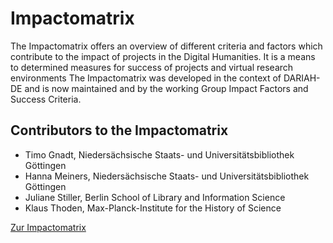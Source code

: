 # Impactomatrix

The Impactomatrix offers an overview of different criteria and factors which contribute to the impact of projects in the Digital Humanities. It is a means to determined measures for success of projects and virtual research environments The Impactomatrix was developed in the context of DARIAH-DE and is now maintained and by the working Group Impact Factors and Success Criteria.


## Contributors to the Impactomatrix ##
* Timo Gnadt, Niedersächsische Staats- und Universitätsbibliothek Göttingen
* Hanna Meiners, Niedersächsische Staats- und Universitätsbibliothek Göttingen
* Juliane Stiller, Berlin School of Library and Information Science
* Klaus Thoden, Max-Planck-Institute for the History of Science

[Zur Impactomatrix](https://dariah-de.github.io/Impactomatrix)
